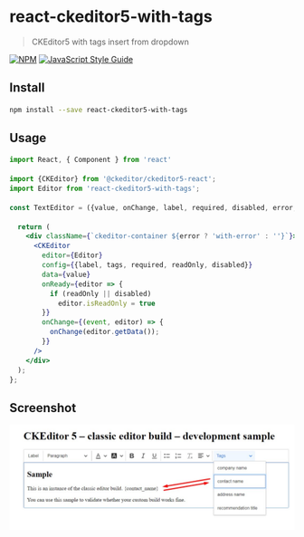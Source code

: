 # react-ckeditor5-with-tags

> CKEditor5 with tags insert from dropdown

[![NPM](https://img.shields.io/npm/v/react-ckeditor5-with-tags.svg)](https://www.npmjs.com/package/ckeditor5-with-tags) [![JavaScript Style Guide](https://img.shields.io/badge/code_style-standard-brightgreen.svg)](https://standardjs.com)

## Install

```bash
npm install --save react-ckeditor5-with-tags
```

## Usage

```jsx
import React, { Component } from 'react'

import {CKEditor} from '@ckeditor/ckeditor5-react';
import Editor from 'react-ckeditor5-with-tags';

const TextEditor = ({value, onChange, label, required, disabled, error, tags, readOnly}) => {

  return (
    <div className={`ckeditor-container ${error ? 'with-error' : ''}`}>
      <CKEditor
        editor={Editor}
        config={{label, tags, required, readOnly, disabled}}
        data={value}
        onReady={editor => {
          if (readOnly || disabled)
            editor.isReadOnly = true
        }}
        onChange={(event, editor) => {
          onChange(editor.getData());
        }}
      />
    </div>
  );
};
```

## Screenshot

![img](https://raw.githubusercontent.com/alex90badea/react-ckeditor5-with-tags/master/screenshot.jpg)

